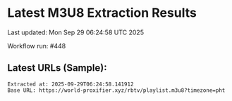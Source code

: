 # Latest M3U8 Extraction Results

Last updated: Mon Sep 29 06:24:58 UTC 2025

Workflow run: #448

## Latest URLs (Sample):
```
Extracted at: 2025-09-29T06:24:58.141912
Base URL: https://world-proxifier.xyz/rbtv/playlist.m3u8?timezone=pht

```
